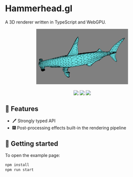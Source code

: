 # Hammerhead.gl

A 3D renderer written in TypeScript and WebGPU.

<div align="center">
    <img src="public/hammerhead.jpg" width="300">
</div>

<br>

<div align="center">
    <a href="https://img.shields.io/github/license/sguimmara/hammerhead.gl"><img src="https://img.shields.io/github/license/sguimmara/hammerhead.gl"></a>
    <a href="https://img.shields.io/github/actions/workflow/status/sguimmara  /hammerhead.gl/main.yml"><img src="https://img.shields.io/github/actions/workflow/status/sguimmara/hammerhead.gl/main.yml"></a>
    <a href="https://codecov.io/gh/sguimmara/hammerhead.gl" >
    <img src="https://codecov.io/gh/sguimmara/hammerhead.gl/branch/main/graph/badge.svg?token=USLJ1Q7904"/>
    </a>
</div>

## :shark: Features

- :pen: Strongly typed API
- :fireworks: Post-processing effects built-in the rendering pipeline

## 🚀 Getting started

To open the example page:

```shell
npm install
npm run start
```
